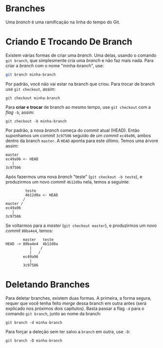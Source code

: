 # Branches

Uma _branch_ é uma ramificação na linha do tempo do Git.

# Criando E Trocando De Branch

Existem várias formas de criar uma _branch_. Uma delas, usando o comando
`git branch`, que simplesmente cria uma _branch_ e não faz mais nada. Para criar
a _branch_ com o nome "minha-branch", use:
```sh
git branch minha-branch
```

Por padrão, você não vai estar na branch que criou.  Para trocar de branch use
`git checkout`, assim:
```
git checkout minha-branch
```

Para **criar e trocar** de branch ao mesmo tempo, use `git checkout` com a
_flag_ `-b`, assim:
```
git checkout -b minha-branch
```

Por padrão, a nova _branch_ começa do _commit_ atual (HEAD). Então suponhamos um
_commit_ `3c97506` seguido de um _commit_ `ec49a96`, ambos dentro da branch
`master`. A `HEAD` aponta para este último. Temos uma árvore assim:

```
master
ec49a96 <- HEAD
   |
3c97506
```

Após fazermos uma nova _branch_ "teste" (`git checkout -b teste`), e produzirmos
um novo _commit_ `4b12d0a` nela, temos a seguinte:

```
         teste
         4b12d0a <- HEAD
        /
master /
ec49a96
   |
3c97506
```

Se voltarmos para a _master_ (`git checkout master`), e produzirmos um novo
_commit_ `80ba4e4`, temos:

```
        master   teste
HEAD -> 80ba4e4  4b12d0a
           |    /
           |   /
        ec49a96
           |
        3c97506
```

# Deletando Branches

Para deletar branches, existem duas formas. A primeira, a forma segura, requer
que você tenha feito _merge_ dessa branch em outra antes (será explicado nos
próximos dois capítulos). Basta passar a flag `-d` para o comando `git branch`,
junto ao nome da branch:
```
git branch -d minha-branch
```

Para forçar a deleção sem ter salvo a `branch` em outra, use `-D`:
```
git branch -D minha-branch
```

